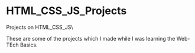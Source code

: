 # HTML_CSS_JS_Projects
Projects on HTML_CSS_JS\

These are some of  the projects which I made while I was learning the Web-TEch Basics.
